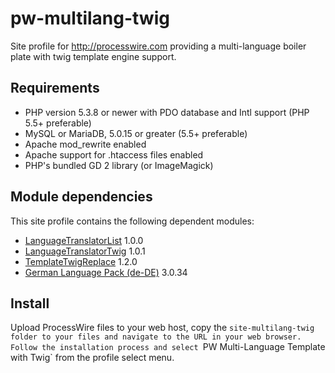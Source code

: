 # pw-multilang-twig

Site profile for http://processwire.com providing a multi-language boiler plate with twig template engine support.

## Requirements

* PHP version 5.3.8 or newer with PDO database and Intl support (PHP 5.5+ preferable)
* MySQL or MariaDB, 5.0.15 or greater (5.5+ preferable)
* Apache mod_rewrite enabled
* Apache support for .htaccess files enabled
* PHP's bundled GD 2 library (or ImageMagick)

## Module dependencies

This site profile contains the following dependent modules:

* [LanguageTranslatorList](https://modules.processwire.com/modules/language-translator-list/) 1.0.0
* [LanguageTranslatorTwig](https://modules.processwire.com/modules/language-translator-twig/) 1.0.1
* [TemplateTwigReplace](https://modules.processwire.com/modules/template-twig-replace/) 1.2.0
* [German Language Pack (de-DE)](https://modules.processwire.com/modules/german/) 3.0.34

## Install

Upload ProcessWire files to your web host, copy the `site-multilang-twig` `folder to your files and navigate to the URL in your web browser. Follow the installation process and select `PW Multi-Language Template with Twig` from the profile select menu.
